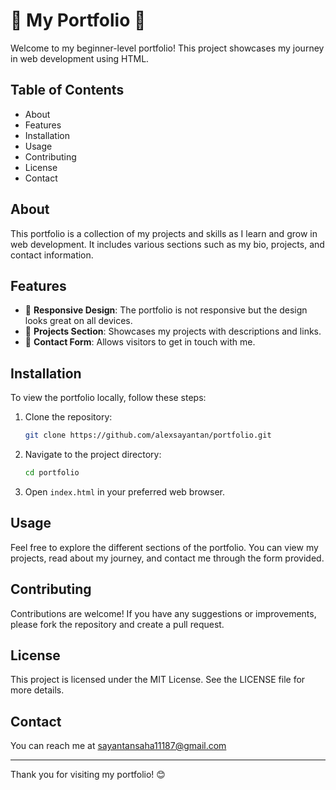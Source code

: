 # 🌟 My Portfolio 🌟

Welcome to my beginner-level portfolio! This project showcases my journey in web development using HTML.

## Table of Contents

- About
- Features
- Installation
- Usage
- Contributing
- License
- Contact

## About

This portfolio is a collection of my projects and skills as I learn and grow in web development. It includes various sections such as my bio, projects, and contact information.

## Features

- 📱 **Responsive Design**: The portfolio is not responsive but the design looks great on all devices.
- 💼 **Projects Section**: Showcases my projects with descriptions and links.
- 📧 **Contact Form**: Allows visitors to get in touch with me.

## Installation

To view the portfolio locally, follow these steps:

1. Clone the repository:
    ```bash
    git clone https://github.com/alexsayantan/portfolio.git
    ```
2. Navigate to the project directory:
    ```bash
    cd portfolio
    ```
3. Open `index.html` in your preferred web browser.

## Usage

Feel free to explore the different sections of the portfolio. You can view my projects, read about my journey, and contact me through the form provided.

## Contributing

Contributions are welcome! If you have any suggestions or improvements, please fork the repository and create a pull request.

## License

This project is licensed under the MIT License. See the LICENSE file for more details.

## Contact

You can reach me at [sayantansaha11187@gmail.com](mailto:sayantansaha11187@gmail.com)

---

Thank you for visiting my portfolio! 😊
